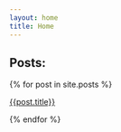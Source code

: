```yaml
---
layout: home
title: Home
---
```

<h2>Posts:</h2>
{% for post in site.posts %}
<p><a href="{{post.url | relative_url }}">{{post.title}}</a></p>
{% endfor %}